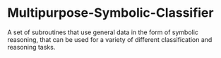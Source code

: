 # Multipurpose-Symbolic-Classifier
A set of subroutines that use general data in the form of symbolic reasoning, that can be used for a variety of different classification and reasoning tasks.
